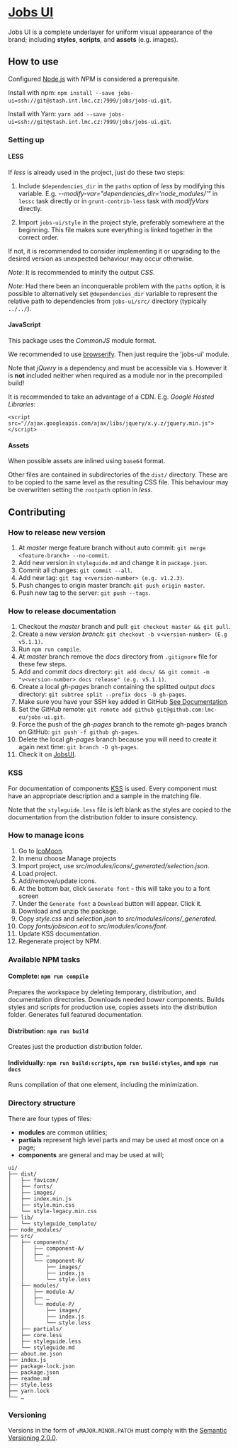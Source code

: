 # [Jobs UI](http://jobs.cz/ui/)

Jobs UI is a complete underlayer for uniform visual appearance of the brand;
including **styles**, **scripts**, and **assets** (e.g. images).

## How to use

Configured [Node.js](http://nodejs.org/) with *NPM* is considered a 
prerequisite.

Install with npm:
`npm install --save jobs-ui=ssh://git@stash.int.lmc.cz:7999/jobs/jobs-ui.git`.

Install with Yarn:
`yarn add --save jobs-ui=ssh://git@stash.int.lmc.cz:7999/jobs/jobs-ui.git`.

### Setting up

#### LESS

If *less* is already used in the project, just do these two steps:

1.  Include `$dependencies_dir` in the `paths` option of *less* by modifying 
    this variable. E.g. *--modify-var=\"dependencies_dir='node_modules/'\"* 
    in `lessc` task directly or in `grunt-contrib-less` task with *modifyVars*
    directly.
    
1.  Import `jobs-ui/style` in the project style, preferably somewhere at
    the beginning. This file makes sure everything is linked together in the
    correct order.

If not, it is recommended to consider implementing it or upgrading to the
desired version as unexpected behaviour may occur otherwise.

*Note*: It is recommended to minify the output *CSS*.

*Note*: Had there been an inconquerable problem with the `paths` option, it is
possible to alternatively set `@dependencies_dir` variable to represent the
relative path to dependencies from `jobs-ui/src/` directory (typically
`../../`).

#### JavaScript

This package uses the *CommonJS* module format.

We recommended to use [browserify](http://browserify.org/).
Then just require the 'jobs-ui' module.

Note that *jQuery* is a dependency and must be accessible via `$`.
However it is **not** included neither when required as a module nor in the
precompiled build!

It is recommended to take an advantage of a CDN.
E.g. *Google Hosted Libraries*:

    <script src="//ajax.googleapis.com/ajax/libs/jquery/x.y.z/jquery.min.js"></script>

#### Assets

When possible assets are inlined using `base64` format.

Other files are contained in subdirectories of the `dist/` directory.
These are to be copied to the same level as the resulting CSS file.
This behaviour may be overwritten setting the `rootpath` option in *less*.

## Contributing

### How to release new version
1. At *master* merge feature branch without auto commit: `git merge <feature-branch> --no-commit`.
1. Add new version in `styleguide.md` and change it in `package.json`.
1. Commit all changes: `git commit --all`.
1. Add new tag: `git tag v<version-number> (e.g. v1.2.3)`.
1. Push changes to origin master branch: `git push origin master`.
1. Push new tag to the server: `git push --tags`.

### How to release documentation
1. Checkout the *master* branch and pull: `git checkout master && git pull`.
1. Create a new *version branch*: `git checkout -b v<version-number> (E.g v5.1.1)`.
1. Run `npm run compile`.
1. At *master* branch remove the *docs* directory from `.gitignore` file for these few steps.
1. Add and commit *docs* directory: `git add docs/ && git commit -m "v<version-number> docs release" (e.g. v5.1.1)`.
1. Create a local *gh-pages* branch containing the splitted output *docs* directory: `git subtree split --prefix docs -b gh-pages`.
1. Make sure you have your SSH key added in GitHub [See Documentation](https://help.github.com/articles/generating-an-ssh-key/).
1. Set the *GitHub* remote: `git remote add github git@github.com:lmc-eu/jobs-ui.git`.
1. Force the push of the *gh-pages* branch to the remote gh-pages branch on GitHub: `git push -f github gh-pages`.
1. Delete the local *gh-pages* branch because you will need to create it again next time: `git branch -D gh-pages`.
1. Check it on [JobsUI](https://lmc-eu.github.io/jobs-ui/).

### KSS
For documentation of components [KSS](https://github.com/hughsk/kss-node) is
used. Every component must have an appropriate description and a sample in the
matching file.

Note that the `styleguide.less` file is left blank as the styles are copied to
the documentation from the distribution folder to insure consistency.

### How to manage icons
1. Go to [IcoMoon](http://icomoon.io/app/).
1. In menu choose Manage projects
1. Import project, use *src/modules/icons/_generated/selection.json*.
1. Load project.
1. Add/remove/update icons.
1. At the bottom bar, click `Generate font` - this will take you to a font screen
1. Under the `Generate font` a `Download` button will appear. Click it.
1. Download and unzip the package.
1. Copy *style.css* and *selection.json* to *src/modules/icons/_generated*.
1. Copy *fonts/jobsicon.eot* to *src/modules/icons/font*.
1. Update KSS documentation.
1. Regenerate project by NPM.

### Available NPM tasks

#### Complete: `npm run compile`

Prepares the workspace by deleting temporary, distribution, and documentation
directories. Downloads needed *bower* components. Builds styles and scripts
for production use, copies assets into the distribution folder. Generates
full featured documentation.

#### Distribution: `npm run build`

Creates just the production distribution folder.

#### Individually: `npm run build:scripts`, `npm run build:styles`, and `npm run docs`

Runs compilation of that one element, including the minimization.

### Directory structure

There are four types of files:

*   **modules** are common utilities;
*   **partials** represent high level parts and may be used at most once on a page;
*   **components** are general and may be used at will;

```
ui/
├── dist/
│   ├── favicon/
│   ├── fonts/
│   ├── images/
│   ├── index.min.js
│   ├── style.min.css
│   └── style-legacy.min.css
├── lib/
│   └── styleguide_template/
├── node_modules/
├── src/
│   ├── components/
│   │   ├── component-A/
│   │   ├── …
│   │   └── component-R/
│   │       ├── images/
│   │       ├── index.js
│   │       └── style.less
│   ├── modules/
│   │   ├── module-A/
│   │   ├── …
│   │   └── module-P/
│   │       ├── images/
│   │       ├── index.js
│   │       └── style.less
│   ├── partials/
│   ├── core.less
│   ├── styleguide.less
│   └── styleguide.md
├── about.me.json
├── index.js
├── package-lock.json
├── package.json
├── readme.md
├── style.less
├── yarn.lock
└── …
```

### Versioning

Versions in the form of `vMAJOR.MINOR.PATCH` must comply with the [Semantic Versioning 2.0.0](http://semver.org/spec/v2.0.0.html).
